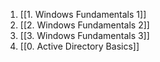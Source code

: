 1. [[1. Windows Fundamentals 1]]
2. [[2. Windows Fundamentals 2]]
3. [[3. Windows Fundamentals 3]]
4. [[0. Active Directory Basics]]
